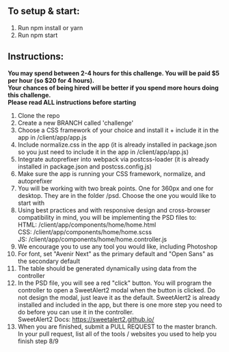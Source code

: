 To setup & start:
- 
1. Run npm install or yarn
2. Run npm start

Instructions:
-
<strong>You may spend between 2-4 hours for this challenge.  You will be paid $5 per hour (so $20 for 4 hours).
<br/>Your chances of being hired will be better if you spend more hours doing this challenge.
<br/>Please read ALL instructions before starting
</strong>
1. Clone the repo
2. Create a new BRANCH called 'challenge'
3. Choose a CSS framework of your choice and install it + include it in the app in /client/app/app.js
4. Include normalize.css in the app (it is already installed in package.json so you just need to include it in the app in /client/app/app.js)
5. Integrate autoprefixer into webpack via postcss-loader (it is already installed in package.json and postcss.config.js)
6. Make sure the app is running your CSS framework, normalize, and autoprefixer
7. You will be working with two break points.  One for 360px and one for desktop.  They are in the folder /psd. Choose the one you would like to start with
8. Using best practices and with responsive design and cross-browser compatibility in mind, you will be implementing the PSD files to:
<br/>HTML: /client/app/components/home/home.html
<br/>CSS: /client/app/components/home/home.scss
<br/>JS: /client/app/components/home/home.controller.js
9. We encourage you to use any tool you would like, including Photoshop
10. For font, set "Avenir Next" as the primary default and "Open Sans" as the secondary default
11. The table should be generated dynamically using data from the controller
12. In the PSD file, you will see a red "click" button.  You will program the controller to open a SweetAlert2 modal when the button is clicked.  Do not design the modal, just leave it as the default.  SweetAlert2 is already installed and included in the app, but there is one more step you need to do before you can use it in the controller.
<br/>SweetAlert2 Docs: https://sweetalert2.github.io/
13. When you are finished, submit a PULL REQUEST to the master branch.  In your pull request, list all of the tools / websites you used to help you finish step 8/9